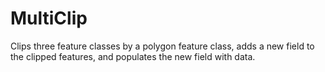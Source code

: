 # MultiClip

Clips three feature classes by a polygon feature class, adds a new field to the clipped features, and populates the new field with data.
